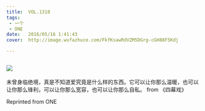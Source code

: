 ```yaml
---
title:	VOL.1318
tags:
 - 一个
 - ONE
date:	2016/05/16 1:41:43
cover:	http://image.wufazhuce.com/FkfKsawRdVZM5DGrg-cGH88F5Kdj

---
```

![](http://image.wufazhuce.com/FkfKsawRdVZM5DGrg-cGH88F5Kdj)
---

未曾身临绝境，真是不知道爱究竟是什么样的东西。它可以让你那么温暖，也可以让你那么锋利，可以让你那么宽容，也可以让你那么自私。 from 《四幕戏》
 
Reprinted from ONE
